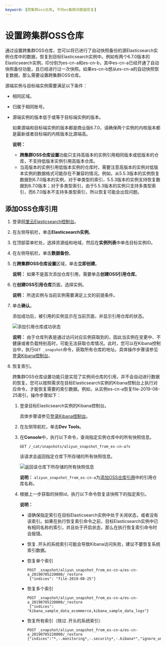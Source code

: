 ```yaml
---
keyword: [跨集群oss仓库, 不同es集群间数据恢复]
---
```


# 设置跨集群OSS仓库

通过设置跨集群OSS仓库，您可以将已进行了自动快照备份的源Elasticsearch实例仓库中的数据，恢复到目标Elasticsearch实例中。例如有两个6.7.0版本的Elasticsearch实例，ID分别为es-cn-a和es-cn-b，其中es-cn-a已经开通了自动快照备份功能，且已经进行过一次快照。如果es-cn-b想从es-cn-a的自动快照恢复数据，那么需要设置跨集群OSS仓库。

源端实例与目标端实例需要满足以下条件：

-   相同区域。
-   归属于相同账号。
-   源端实例的版本低于或等于目标端实例的版本。

    如果源端和目标端实例的版本都是商业版6.7.0，请确保两个实例的内核版本都是最新或者目标端的内核版本比源端高。

    **说明：**

    -   **跨集群OSS仓库设置**功能只支持高版本的实例引用相同版本或低版本的仓库，不支持低版本实例引用高版本仓库。
    -   当高版本的实例引用低版本实例的仓库时，需要注意高版本的实例对低版本实例的数据格式可能存在不兼容的情况。例如，从5.5.3版本的实例恢复数据到6.7.0版本的实例，对于单类型的索引，5.5.3版本的实例支持恢复数据到6.7.0版本；对于多类型索引，由于5.5.3版本的实例只支持多类型索引，而6.7.0版本不支持多类型索引，所以恢复可能会出现问题。

## 添加OSS仓库引用

1.  登录[阿里云Elasticsearch控制台](https://elasticsearch.console.aliyun.com/#/home)。

2.  在左侧导航栏，单击**Elasticsearch实例**。

3.  在顶部菜单栏处，选择资源组和地域，然后在**实例列表**中单击目标实例ID。

4.  在左侧导航栏，单击**数据备份**。

5.  在**跨集群OSS仓库设置**区域，单击**立即创建**。

    **说明：** 如果不是首次添加仓库引用，需要单击**创建OSS引用仓库**。

6.  在**创建OSS引用仓库**页面，选择实例。

    **说明：** 所选实例与当前实例需要满足上文的前提条件。

7.  单击**确认**。

    添加成功后，被引用的实例显示在当前页面，并显示引用仓库的状态。

    ![添加引用仓库成功状态](https://static-aliyun-doc.oss-accelerate.aliyuncs.com/assets/img/zh-CN/1107458061/p63593.png)

    **说明：** 由于仓库列表是通过访问对应实例获取到的，因此当实例在变更中、不健康或者负载特别高时，可能无法获取仓库情况。此时，您可以在Kibana控制台中，执行`GET _snapshot`命令，获取所有仓库的地址。具体操作步骤请参见[登录Kibana控制台](/cn.zh-CN/ES实例/可视化控制/Kibana/登录Kibana控制台.md)。

8.  恢复索引。

    跨集群OSS仓库设置功能只是实现了实例间仓库的引用，并不会自动进行数据的恢复。您可以按照需求在目标Elasticsearch实例的Kibana控制台上执行对应命令，才能恢复需要的索引数据。例如，从实例es-cn-a恢复file-2019-08-25索引，操作步骤如下：

    1.  登录目标Elasticsearch实例的Kibana控制台。

        具体步骤请参见[登录Kibana控制台](/cn.zh-CN/ES实例/可视化控制/Kibana/登录Kibana控制台.md)。

    2.  在左侧导航栏，单击**Dev Tools**。

    3.  在**Console**中，执行以下命令，查询指定实例仓库中的所有快照信息。

        ```
        GET /_cat/snapshots/aliyun_snapshot_from_es-cn-a?v
        ```

        该请求会返回指定仓库下所存储的所有快照信息。

        ![返回该仓库下所存储的所有快照信息](https://static-aliyun-doc.oss-accelerate.aliyuncs.com/assets/img/zh-CN/1056359951/p63598.png)

        **说明：** `aliyun_snapshot_from_es-cn-a`为[添加OSS仓库引用](#section_zf4_nr6_ie2)中的引用仓库名称。

    4.  根据上一步获取的快照id，执行以下命令恢复该快照下的指定索引。

        **说明：**

        -   请确保指定索引在目标Elasticsearch实例中处于关闭状态，或者没有该索引。如果在执行恢复索引命令之前，目标Elasticsearch实例中已有相同名称的索引，并且处于开启状态，那么在执行恢复索引命令时会报错。
        -   恢复`.`开头的系统索引可能会导致Kibana访问失败，建议不要恢复系统索引数据。
        -   恢复单个索引

            ```
            POST _snapshot/aliyun_snapshot_from_es-cn-a/es-cn-a_20190705220000/_restore 
             {"indices": "file-2019-08-25"}
            ```

        -   恢复多个索引

            ```
            POST _snapshot/aliyun_snapshot_from_es-cn-a/es-cn-a_20190705220000/_restore
             {"indices": "kibana_sample_data_ecommerce,kibana_sample_data_logs"}
            ```

        -   恢复所有索引（除过`.`开头的系统索引）

            ```
            POST _snapshot/aliyun_snapshot_from_es-cn-a/es-cn-a_20190705220000/_restore 
            {"indices":"*,-.monitoring*,-.security*,-.kibana*","ignore_unavailable":"true"}
            ```


